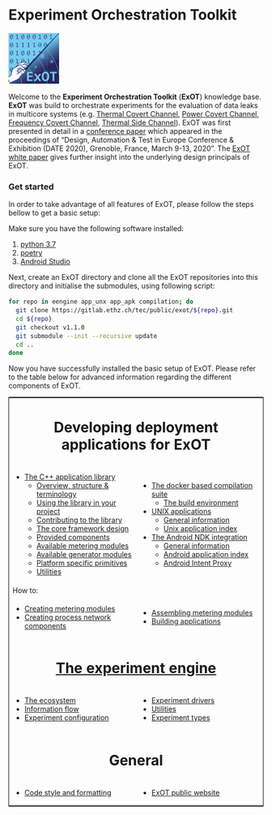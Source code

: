 # Experiment Orchestration Toolkit 
<img src="./uploads/figures/exot_logo.png" alt="ExOT Logo" width="100"/>

Welcome to the __Experiment Orchestration Toolkit__ (__ExOT__) knowledge base.
__ExOT__ was build to orchestrate experiments for the evaluation of data leaks in multicore systems (e.g. 
[Thermal Covert Channel](http://doi.acm.org/10.1145/2901318.2901322), 
[Power Covert Channel](https://doi.org/10.1145/3167132.3167301), 
[Frequency Covert Channel](https://doi.org/10.1109/TCAD.2018.2857038),
[Thermal Side Channel](#)). 
ExOT was first presented in detail in a [conference paper](https://doi.org/10.3929/ethz-b-000377986) which appeared in the proceedings of “Design, Automation & Test in Europe Conference & Exhibition (DATE 2020), Grenoble, France, March 9-13, 2020”.
The [ExOT white paper](http://pub.tik.ee.ethz.ch/people/miedlp/2020-05-22_ExOT_Whitepaper.pdf) gives further insight into the underlying design principals of ExOT.



### Get started
In order to take advantage of all features of ExOT, please follow the steps bellow to get a basic setup:

Make sure you have the following software installed:
1. [python 3.7](https://www.python.org/)
1. [poetry](https://python-poetry.org/)
1. [Android Studio](https://developer.android.com/studio/index.html)

Next, create an ExOT directory and clone all the ExOT repositories into this directory and initialise the submodules, using following script:

```bash
for repo in eengine app_unx app_apk compilation; do
  git clone https://gitlab.ethz.ch/tec/public/exot/${repo}.git
  cd ${repo}
  git checkout v1.1.0
  git submodule --init --recursive update
  cd ..
done
```

Now you have successfully installed the basic setup of ExOT.
Please refer to the table below for advanced information regarding the different components of ExOT.

<table style="border:1px solid black;margin-left:auto;margin-right:auto;width:100%;float:center">
<!-- ############################### Application development ############################### -->
<tr><td colspan="2" align="center"><h1 id="applications">Developing deployment applications for ExOT</h1></td></tr>
<tr>
<td width=50%><ul>
 <li><a href="https://gitlab.ethz.ch/tec/public/exot/app_lib">The C++ application library</a>
 <ul>
  <li><a href="app_lib/overview">Overview, structure & terminology</a></li>
  <li><a href="app_lib/library-usage">Using the library in your project</a></li>
  <li><a href="app_lib/contributing">Contributing to the library</a></li>
  <li><a href="app_lib/core-framework">The core framework design</a></li>
  <li><a href="app_lib/components">Provided components</a></li>
  <li><a href="app_lib/meter-modules">Available metering modules</a></li>
  <li><a href="app_lib/generator-modules">Available generator modules</a></li>
  <li><a href="app_lib/platform-specific-primitives">Platform specific primitives</a></li>
  <li><a href="app_lib/utilities">Utilities</a></li>
 </ul>
</ul></td>
<td width=50%><ul>
 <li><a href="https://gitlab.ethz.ch/tec/public/exot/compilation">The docker based compilation suite</a>
 <ul>
  <li><a href="compilation/environment">The build environment</a></li>
 </ul>
 <li><a href="https://gitlab.ethz.ch/tec/public/exot/app_unx">UNIX applications</a>
 <ul>
  <li><a href="app_unx/general">General information</a></li>
  <li><a href="app_unx/index">Unix application index</a></li>
 </ul>
 <li><a href="https://gitlab.ethz.ch/tec/public/exot/app_apk">The Android NDK integration</a>
 <ul>
  <li><a href="app_apk/general">General information</a></li>
  <li><a href="app_apk/index">Android application index</a></li>
  <li><a href="app_apk/intent-proxy">Android Intent Proxy</a></li>
 </ul>
</ul></td>
</tr>
<tr><td colspan="2">How to:</h1></td></tr>
<tr>
<td><ul>
  <li><a href="how_tos/creating-metering-modules">Creating metering modules</a></li>
  <li><a href="how_tos/creating-process-network-components">Creating process network components</a></li>
</ul></td>
<td><ul>
  <li><a href="how_tos/assembling-metering-modules">Assembling metering modules</a></li>
  <li><a href="how_tos/building-applications">Building applications</a></li>
</ul></td>
</tr>
<!-- ###############################    Experiment Engine    ############################### -->
<tr><td colspan="2", align="center"><h1 id="eengine"><a href="https://gitlab.ethz.ch/tec/public/exot/eengine">The experiment engine</a></h1></td></tr>
<td><ul>
 <li><a href="eengine/overview">The ecosystem</a></li>
 <li><a href="eengine/information-flow">Information flow</a></li>
 <li><a href="eengine/experiment-configuration">Experiment configuration</a></li>
</ul></td>
<td><ul>
 <li><a href="eengine/experiment-drivers">Experiment drivers</a></li>
 <li><a href="eengine/utilities">Utilities</a></li>
 <li><a href="eengine/experiment-types">Experiment types</a></li>
</ul></td>
</tr>
<!-- ###############################    General     ############################### -->
<tr><td colspan="2", align="center"><h1 id="theory">General</h1></td></tr>
<tr>
<td><ul>
 <li><a href="general/code-style">Code style and formatting</a></li>
</ul></td>
<td><ul>
 <li><a href="https://www.exot.ethz.ch">ExOT public website</a></li>
</ul></td>
</tr>
</table>

